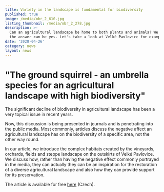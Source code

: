 ```yaml
---
title: Variety in the landscape is fundamental for biodiversity
published: true
image: /media/obr_2_610.jpg
listing_thumbnail: /media/obr_2_278.jpg
description: >-
  Can an agricultural landscape be home to both plants and animals? We found out
  the answer can be yes. Let's take a look at Velké Pavlovice for example.
date: '2020-04-26'
category: news
layout: news
---
```

# "The ground squirrel - an umbrella species for an agricultural landscape with high biodiversity"

The significant decline of biodiversity in agricultural landscape has been a very topical issue in recent years. 

Now, this discussion is being presented in journals and is penetrating into the public media. Most commonly, articles discuss the negative affect an agricultural landscape has on the biodiversity of a specific area, not the other way round. 

In our article, we introduce the complex habitats created by the vineyards, orchards, fields and steppe landscape on the outskirts of Velké Pavlovice. We discuss how, rather than having the negative effect commonly portrayed in the media, they can actually  they can be an inspiration for the restoration of a diverse agricultural landscape and also how they can provide support for its preservation. 

The article is available for free [here](https://www.casopis.ochranaprirody.cz/pece-o-prirodu-a-krajinu/sysel-obecny-destnikovy-druh-pro-zemedelskou-krajinu-s-vysokou-biodiverzitou) (Czech).
